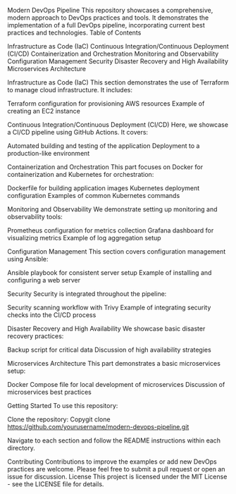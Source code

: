 Modern DevOps Pipeline
This repository showcases a comprehensive, modern approach to DevOps practices and tools. It demonstrates the implementation of a full DevOps pipeline, incorporating current best practices and technologies.
Table of Contents

Infrastructure as Code (IaC)
Continuous Integration/Continuous Deployment (CI/CD)
Containerization and Orchestration
Monitoring and Observability
Configuration Management
Security
Disaster Recovery and High Availability
Microservices Architecture

Infrastructure as Code (IaC)
This section demonstrates the use of Terraform to manage cloud infrastructure. It includes:

Terraform configuration for provisioning AWS resources
Example of creating an EC2 instance

Continuous Integration/Continuous Deployment (CI/CD)
Here, we showcase a CI/CD pipeline using GitHub Actions. It covers:

Automated building and testing of the application
Deployment to a production-like environment

Containerization and Orchestration
This part focuses on Docker for containerization and Kubernetes for orchestration:

Dockerfile for building application images
Kubernetes deployment configuration
Examples of common Kubernetes commands

Monitoring and Observability
We demonstrate setting up monitoring and observability tools:

Prometheus configuration for metrics collection
Grafana dashboard for visualizing metrics
Example of log aggregation setup

Configuration Management
This section covers configuration management using Ansible:

Ansible playbook for consistent server setup
Example of installing and configuring a web server

Security
Security is integrated throughout the pipeline:

Security scanning workflow with Trivy
Example of integrating security checks into the CI/CD process

Disaster Recovery and High Availability
We showcase basic disaster recovery practices:

Backup script for critical data
Discussion of high availability strategies

Microservices Architecture
This part demonstrates a basic microservices setup:

Docker Compose file for local development of microservices
Discussion of microservices best practices

Getting Started
To use this repository:

Clone the repository:
Copygit clone https://github.com/yourusername/modern-devops-pipeline.git

Navigate to each section and follow the README instructions within each directory.

Contributing
Contributions to improve the examples or add new DevOps practices are welcome. Please feel free to submit a pull request or open an issue for discussion.
License
This project is licensed under the MIT License - see the LICENSE file for details.
